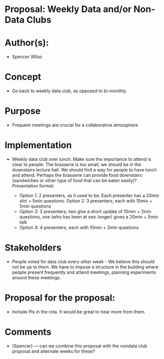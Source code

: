 Proposal: Weekly Data and/or Non-Data Clubs
===========================

# Author(s):

- Spencer Wilso


# Concept

- Go back to weekly data club, as opposed to bi-monthly


# Purpose

- Frequent meetings are crucial for a collaborative atmosphere 


# Implementation

- Weekly data club over lunch. Make sure the importance to attend is clear to people.
    The brasserie is too small, we should be in the downstairs lecture hall. We should find a way for people to have lunch and attend. Perhaps the brasserie can provide food downstairs (sandwiches or other type of food that can be eaten easily)?
    Presentation format:

    * Option 1: 2 presenters, as it used to be. Each presenter has a 20min slot + 5min questions.
        Option 2: 3 presenters, each with 15min + 5min questions
    * Option 3: 3 presenters; two give a short update of 10min + 2min questions, one (who has been at swc longer) gives a 20min + 5min talk
    * Option 4: 4 presenters, each with 10min + 2min questions


# Stakeholders

- People voted for data club every other week - We believe this should not be up to them. We have to impose a structure in the building where people present frequently and attend meetings, planning experiments around these meetings. 


# Proposal for the proposal:

- Include PIs in the rota. It would be great to hear more from them.


# Comments

- (Spencer) — can we combine this proposal with the nondata club proposal and alternate weeks for these?
